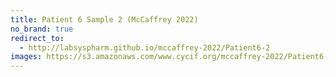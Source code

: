 ```yaml
---
title: Patient 6 Sample 2 (McCaffrey 2022)
no_brand: true
redirect_to:
  - http://labsyspharm.github.io/mccaffrey-2022/Patient6-2
images: https://s3.amazonaws.com/www.cycif.org/mccaffrey-2022/Patient6-2
---
```


